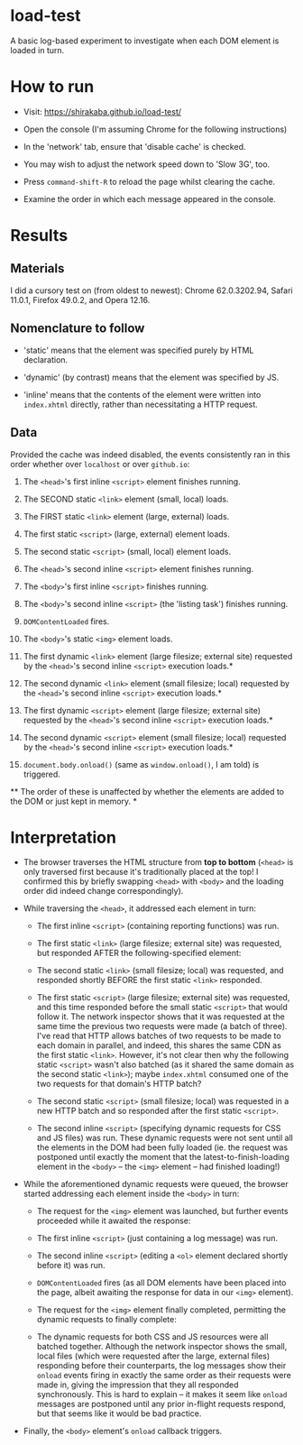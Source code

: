 # load-test
A basic log-based experiment to investigate when each DOM element is loaded in turn.

# How to run

* Visit: https://shirakaba.github.io/load-test/

* Open the console (I'm assuming Chrome for the following instructions)

* In the 'network' tab, ensure that 'disable cache' is checked. 

* You may wish to adjust the network speed down to 'Slow 3G', too.

* Press `command-shift-R` to reload the page whilst clearing the cache.

* Examine the order in which each message appeared in the console.


# Results

## Materials

I did a cursory test on (from oldest to newest): Chrome 62.0.3202.94, Safari 11.0.1, Firefox 49.0.2, and Opera 12.16.

## Nomenclature to follow

* 'static' means that the element was specified purely by HTML declaration.

* 'dynamic' (by contrast) means that the element was specified by JS.

* 'inline' means that the contents of the element were written into `index.xhtml` directly, rather than necessitating a HTTP request.


## Data

Provided the cache was indeed disabled, the events consistently ran in this order whether over `localhost` or over `github.io`:

1. The `<head>`'s first inline `<script>` element finishes running.

2. The SECOND static `<link>` element (small, local) loads.

3. The FIRST static `<link>` element (large, external) loads.

4. The first static `<script>` (large, external) element loads.

5. The second static `<script>` (small, local) element loads.

6. The `<head>`'s second inline `<script>` element finishes running.

7. The `<body>`'s first inline `<script>` finishes running.

8. The `<body>`'s second inline `<script>` (the 'listing task') finishes running.

9. `DOMContentLoaded` fires.

10. The `<body>`'s static `<img>` element loads.

11. The first dynamic `<link>` element (large filesize; external site) requested by the `<head>`'s second inline `<script>` execution loads.*

12. The second dynamic `<link>` element (small filesize; local) requested by the `<head>`'s second inline `<script>` execution loads.*

13. The first dynamic `<script>` element (large filesize; external site) requested by the `<head>`'s second inline `<script>` execution loads.*

14. The second dynamic `<script>` element (small filesize; local) requested by the `<head>`'s second inline `<script>` execution loads.*

15. `document.body.onload()` (same as `window.onload()`, I am told) is triggered.

** The order of these is unaffected by whether the elements are added to the DOM or just kept in memory. *

# Interpretation

* The browser traverses the HTML structure from **top to bottom** (`<head>` is only traversed first because it's traditionally placed at the top! I confirmed this by briefly swapping `<head>` with `<body>` and the loading order did indeed change correspondingly).

* While traversing the `<head>`, it addressed each element in turn:

    * The first inline `<script>` (containing reporting functions) was run.

    * The first static `<link>` (large filesize; external site) was requested, but responded AFTER the following-specified element:

    * The second static `<link>` (small filesize; local) was requested, and responded shortly BEFORE the first static `<link>` responded.

    * The first static `<script>` (large filesize; external site) was requested, and this time responded before the small static `<script>` that would follow it. The network inspector shows that it was requested at the same time the previous two requests were made (a batch of three). I've read that HTTP allows batches of two requests to be made to each domain in parallel, and indeed, this shares the same CDN as the first static `<link>`. However, it's not clear then why the following static `<script>` wasn't also batched (as it shared the same domain as the second static `<link>`); maybe `index.xhtml` consumed one of the two requests for that domain's HTTP batch?

    * The second static `<script>` (small filesize; local) was requested in a new HTTP batch and so responded after the first static `<script>`.

    * The second inline `<script>` (specifying dynamic requests for CSS and JS files) was run. These dynamic requests were not sent until all the elements in the DOM had been fully loaded (ie. the request was postponed until exactly the moment that the latest-to-finish-loading element in the `<body>` – the `<img>` element – had finished loading!)

* While the aforementioned dynamic requests were queued, the browser started addressing each element inside the `<body>` in turn:

    * The request for the `<img>` element was launched, but further events proceeded while it awaited the response:

    * The first inline `<script>` (just containing a log message) was run.

    * The second inline `<script>` (editing a `<ol>` element declared shortly before it) was run.

    * `DOMContentLoaded` fires (as all DOM elements have been placed into the page, albeit awaiting the response for data in our `<img>` element).

    * The request for the `<img>` element finally completed, permitting the dynamic requests to finally complete:

    * The dynamic requests for both CSS and JS resources were all batched together. Although the network inspector shows the small, local files (which were requested after the large, external files) responding before their counterparts, the log messages show their `onload` events firing in exactly the same order as their requests were made in, giving the impression that they all responded synchronously. This is hard to explain – it makes it seem like `onload` messages are postponed until any prior in-flight requests respond, but that seems like it would be bad practice.

* Finally, the `<body>` element's `onload` callback triggers.